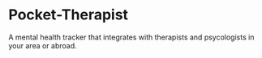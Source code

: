 # Pocket-Therapist
A mental health tracker that integrates with therapists and psycologists in your area or abroad.
